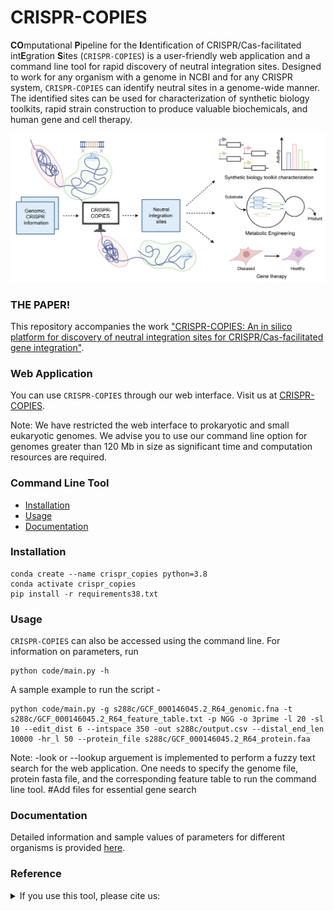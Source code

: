 # CRISPR-COPIES
**CO**mputational **P**ipeline for the **I**dentification of CRISPR/Cas-facilitated int**E**gration **S**ites (`CRISPR-COPIES`) is a user-friendly web application and a command line tool for rapid discovery of neutral integration sites. Designed to work for any organism with a genome in NCBI and for any CRISPR system, `CRISPR-COPIES` can identify neutral sites in a genome-wide manner. The identified sites can be used for characterization of synthetic biology toolkits, rapid strain construction to produce valuable biochemicals, and human gene and cell therapy.

![Summary](figs/GA.png)

### THE PAPER!
This repository accompanies the work ["CRISPR-COPIES: An in silico platform for discovery of neutral integration sites for CRISPR/Cas-facilitated gene integration"](https://www.google.com).

### Web Application
You can use `CRISPR-COPIES` through our web interface. Visit us at [CRISPR-COPIES](https://biofoundry.web.illinois.edu/copies/). 

Note: We have restricted the web interface to prokaryotic and small eukaryotic genomes. We advise you to use our command line option for genomes greater than 120 Mb in size as significant time and computation resources are required. 

### Command Line Tool

- [Installation](#installation)
- [Usage](#usage)
- [Documentation](#documentation)

### Installation
```
conda create --name crispr_copies python=3.8
conda activate crispr_copies
pip install -r requirements38.txt
```
### Usage

`CRISPR-COPIES` can also be accessed using the command line. For information on parameters, run
```
python code/main.py -h
```
A sample example to run the script - 
```
python code/main.py -g s288c/GCF_000146045.2_R64_genomic.fna -t s288c/GCF_000146045.2_R64_feature_table.txt -p NGG -o 3prime -l 20 -sl 10 --edit_dist 6 --intspace 350 -out s288c/output.csv --distal_end_len 10000 -hr_l 50 --protein_file s288c/GCF_000146045.2_R64_protein.faa
```

Note: -look or --lookup arguement is implemented to perform a fuzzy text search for the web application. One needs to specify the genome file, protein fasta file, and the corresponding feature table to run the command line tool.
#Add files for essential gene search

### Documentation
Detailed information and sample values of parameters for different organisms is provided [here](https://biofoundry.web.illinois.edu/copies/docs).


### Reference
<details>
<summary>If you use this tool, please cite us:</summary>

```bibtex

```
</details>
